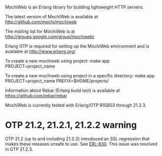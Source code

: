 MochiWeb is an Erlang library for building lightweight HTTP servers.

The latest version of MochiWeb is available at http://github.com/mochi/mochiweb

The mailing list for MochiWeb is at http://groups.google.com/group/mochiweb/

Erlang OTP is required for setting up the MochiWeb environment and is available at http://www.erlang.org/

To create a new mochiweb using project:
   make app PROJECT=project_name

To create a new mochiweb using project in a specific directory:
   make app PROJECT=project_name PREFIX=$HOME/projects/

Information about Rebar (Erlang build tool) is available at https://github.com/rebar/rebar

MochiWeb is currently tested with Erlang/OTP R15B03 through 21.2.3.

# OTP 21.2, 21.2.1, 21.2.2 warning

OTP 21.2 (up to and including 21.2.2) introduced an SSL regression that
makes these releases unsafe to use. See [ERL-830](https://bugs.erlang.org/browse/ERL-830).
This issue was resolved in OTP 21.2.3.
